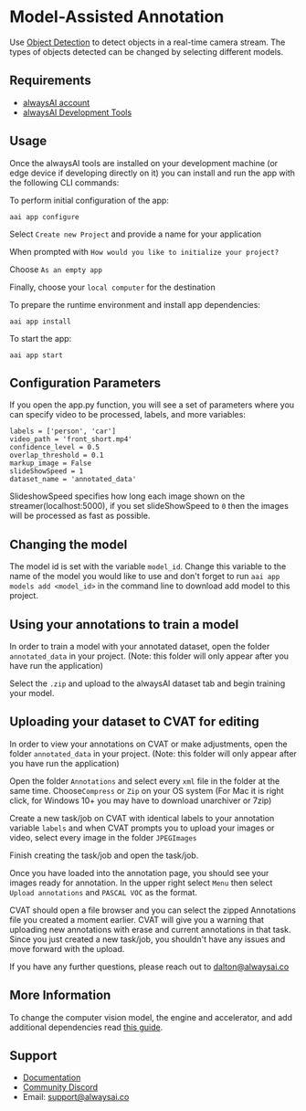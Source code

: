 # Model-Assisted Annotation
Use [Object Detection](https://alwaysai.co/docs/application_development/core_computer_vision_services.html#object-detection) to detect objects in a real-time camera stream. The types of objects detected can be changed by selecting different models.

## Requirements
* [alwaysAI account](https://alwaysai.co/auth?register=true)
* [alwaysAI Development Tools](https://alwaysai.co/docs/get_started/development_computer_setup.html)

## Usage
Once the alwaysAI tools are installed on your development machine (or edge device if developing directly on it) you can install and run the app with the following CLI commands:

To perform initial configuration of the app:
```
aai app configure
```

Select ```Create new Project``` and provide a name for your application

When prompted with ```How would you like to initialize your project?```

Choose ```As an empty app```

Finally, choose your ```local computer``` for the destination

To prepare the runtime environment and install app dependencies:
```
aai app install
```

To start the app:
```
aai app start
```

## Configuration Parameters
If you open the app.py function, you will see a set of parameters where you can specify video to be processed, labels, and more variables:
```
labels = ['person', 'car']
video_path = 'front_short.mp4'
confidence_level = 0.5
overlap_threshold = 0.1
markup_image = False
slideShowSpeed = 1
dataset_name = 'annotated_data'
```
SlideshowSpeed specifies how long each image shown on the streamer(localhost:5000), if you set slideShowSpeed to ```0``` then the images will be processed as fast as possible.

## Changing the model

The model id is set with the variable ```model_id```. Change this variable to the name of the model you would like to use and don't forget to run ```aai app models add <model_id>``` in the command line to download add model to this project.

## Using your annotations to train a model

In order to train a model with your annotated dataset, open the folder ```annotated_data``` in your project. (Note: this folder will only appear after you have run the application)

Select the ```.zip``` and upload to the alwaysAI dataset tab and begin training your model.

## Uploading your dataset to CVAT for editing

In order to view your annotations on CVAT or make adjustments, open the folder ```annotated_data``` in your project. (Note: this folder will only appear after you have run the application)

Open the folder ```Annotations``` and select every ```xml``` file in the folder at the same time.  Choose```Compress``` or ```Zip``` on your OS system (For Mac it is right click, for Windows 10+ you may have to download unarchiver or 7zip)

Create a new task/job on CVAT with identical labels to your annotation variable ```labels``` and when CVAT prompts you to upload your images or video, select every image in the folder ```JPEGImages```

Finish creating the task/job and open the task/job.

Once you have loaded into the annotation page, you should see your images ready for annotation. In the upper right select ```Menu``` then select ```Upload annotations``` and ```PASCAL VOC``` as the format.

CVAT should open a file browser and you can select the zipped Annotations file you created a moment earlier. CVAT will give you a warning that uploading new annotations with erase and current annotations in that task. Since you just created a new task/job, you shouldn't have any issues and move forward with the upload.


If you have any further questions, please reach out to dalton@alwaysai.co


## More Information
To change the computer vision model, the engine and accelerator, and add additional dependencies read [this guide](https://alwaysai.co/docs/application_development/configuration_and_packaging.html).

## Support
* [Documentation](https://alwaysai.co/docs/)
* [Community Discord](https://discord.gg/z3t9pea)
* Email: support@alwaysai.co
